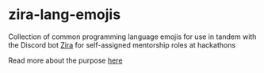 # zira-lang-emojis
Collection of common programming language emojis for use in tandem with the Discord bot [Zira](https://docs.zira.gg/docs/en/basics/) for self-assigned mentorship roles at hackathons

Read more about the purpose [here](https://www.murphyandhislaw.com/blog/how-to-run-a-digital-hackathon)

